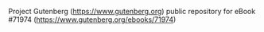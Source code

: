 Project Gutenberg (https://www.gutenberg.org) public repository
for eBook #71974 (https://www.gutenberg.org/ebooks/71974)
